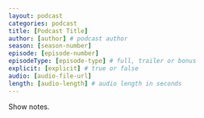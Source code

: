 ```yaml
---
layout: podcast
categories: podcast
title: [Podcast Title]
author: [author] # podcast author
season: [season-number]
episode: [episode-number]
episodeType: [episode-type] # full, trailer or bonus
explicit: [explicit] # true or false
audio: [audio-file-url]
length: [audio-length] # audio length in seconds
---
```


Show notes.